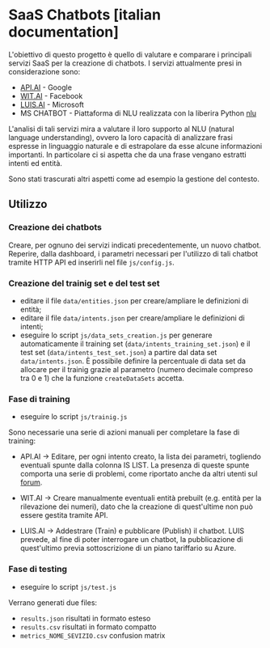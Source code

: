 # SaaS Chatbots [italian documentation]
L'obiettivo di questo progetto è quello di valutare e comparare i principali servizi SaaS per la creazione di chatbots.
I servizi attualmente presi in considerazione sono:
* [API.AI](https://api.ai/) - Google
* [WIT.AI](https://wit.ai/) - Facebook
* [LUIS.AI](https://www.luis.ai/) - Microsoft
* MS CHATBOT - Piattaforma di NLU realizzata con la liberira Python [nlu](https://github.com/SilvioMessi/nlu)


L'analisi di tali servizi mira a valutare il loro supporto al NLU (natural language understanding), ovvero la loro capacità di analizzare frasi espresse in linguaggio naturale e di estrapolare da esse alcune informazioni importanti. In particolare ci si aspetta che da una frase vengano estratti intenti ed entità.

Sono stati trascurati altri aspetti come ad esempio la gestione del contesto.

## Utilizzo

### Creazione dei chatbots
Creare, per ognuno dei servizi indicati precedentemente, un nuovo chatbot. 
Reperire, dalla dashboard, i parametri necessari per l'utilizzo di tali chatbot tramite HTTP API ed inserirli nel file ``js/config.js``.

### Creazione del trainig set e del test set
* editare il file ``data/entities.json`` per creare/ampliare le definizioni di entità;
* editare il file ``data/intents.json`` per creare/ampliare le definizioni di intenti;
* eseguire lo script ``js/data_sets_creation.js`` per generare automaticamente il training set  (``data/intents_training_set.json``) e il test set  (``data/intents_test_set.json``) a partire dal data set ``data/intents.json``. È possibile definire la percentuale di data set da allocare per il trainig grazie al parametro (numero decimale compreso tra 0 e 1) che la funzione ``createDataSets`` accetta.

### Fase di training
* eseguire lo script ``js/trainig.js``

Sono necessarie una serie di azioni manuali per completare la fase di training:

* API.AI -> Editare, per ogni intento creato, la lista dei parametri, togliendo eventuali spunte dalla colonna IS LIST. La presenza di queste spunte comporta una serie di problemi, come riportato anche da altri utenti sul [forum](https://discuss.api.ai/t/automatic-islist-being-selected-for-entities-in-intents-during-editing/3539).

* WIT.AI -> Creare manualmente eventuali entità prebuilt (e.g. entità per la rilevazione dei numeri), dato che la creazione di quest'ultime non può essere gestita tramite API.

* LUIS.AI -> Addestrare (Train) e pubblicare (Publish) il chatbot. LUIS prevede, al fine di poter interrogare un chatbot, la pubblicazione di quest'ultimo previa sottoscrizione di un piano tariffario su Azure.

### Fase di testing
* eseguire lo script ``js/test.js``

Verrano generati due files:
* ``results.json`` risultati in formato esteso 
* ``results.csv`` risultati in formato compatto 
* ``metrics_NOME_SEVIZIO.csv`` confusion matrix
